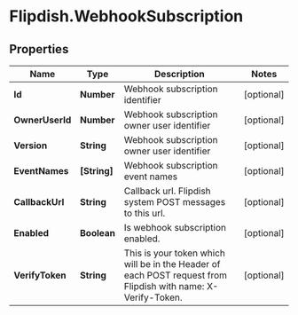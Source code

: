 # Flipdish.WebhookSubscription

## Properties
Name | Type | Description | Notes
------------ | ------------- | ------------- | -------------
**Id** | **Number** | Webhook subscription identifier | [optional] 
**OwnerUserId** | **Number** | Webhook subscription owner user identifier | [optional] 
**Version** | **String** | Webhook subscription owner user identifier | [optional] 
**EventNames** | **[String]** | Webhook subscription event names | [optional] 
**CallbackUrl** | **String** | Callback url. Flipdish system POST messages to this url. | [optional] 
**Enabled** | **Boolean** | Is webhook subscription enabled. | [optional] 
**VerifyToken** | **String** | This is your token which will be in the Header of each POST request from Flipdish with name: X-Verify-Token. | [optional] 


